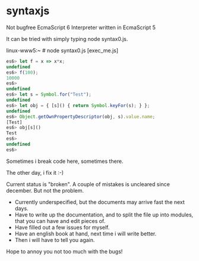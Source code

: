 syntaxjs
========

Not bugfree EcmaScript 6 Interpreter written in EcmaScript 5

It can be tried with simply typing node syntax0.js. 

linux-www5:~ # node syntax0.js [exec_me.js]

```javascript
es6> let f = x => x*x;
undefined
es6> f(100);
10000
es6>
undefined
es6> let s = Symbol.for("Test");
undefined
es6> let obj = { [s]() { return Symbol.keyFor(s); } };
undefined
es6> Object.getOwnPropertyDescriptor(obj, s).value.name;
[Test]
es6> obj[s]()
Test
es6>
undefined
es6>
```
Sometimes i break code here, sometimes there. 

The other day, i fix it :-)

Current status is "broken". A couple of mistakes is uncleared since december.
But not the problem. 

- Currently underspecified, but the documents may arrive fast the next days.
- Have to write up the documentation, and to split the file up into modules, 
that you can have and edit pieces of.
- Have filled out a few issues for myself.
- Have an english book at hand, next time i will write better.
- Then i will have to tell you again.

Hope to annoy you not too much with the bugs!


 